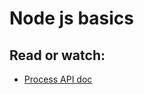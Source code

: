 # Node js basics
## Read or watch:



- [Process API doc](https://node.readthedocs.io/en/latest/api/process/)
